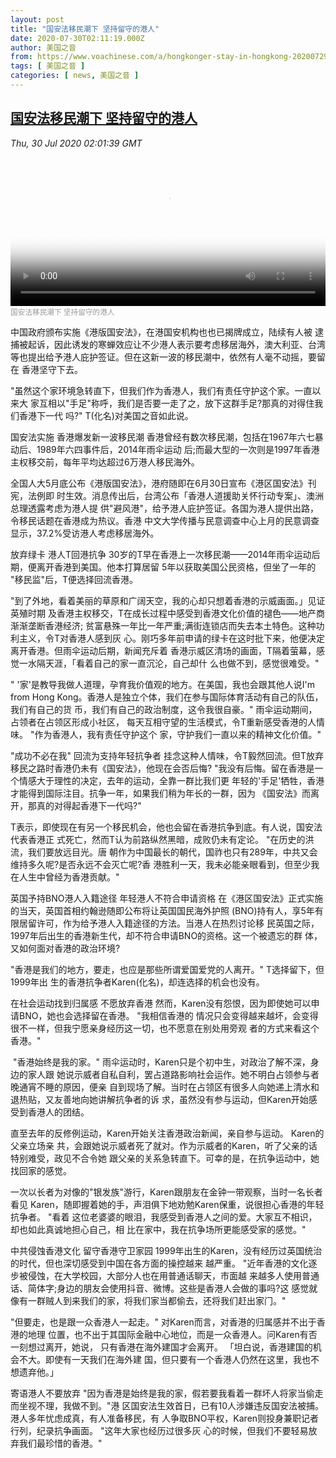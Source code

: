 ```yaml
---
layout: post
title: "国安法移⺠潮下 坚持留守的港人"
date: 2020-07-30T02:11:19.000Z
author: 美国之音
from: https://www.voachinese.com/a/hongkonger-stay-in-hongkong-20200729/5523283.html
tags: [ 美国之音 ]
categories: [ news, 美国之音 ]
---
```

<!--1596075079000-->
[国安法移⺠潮下 坚持留守的港人](https://www.voachinese.com/a/hongkonger-stay-in-hongkong-20200729/5523283.html)
------

<div>
<div><i>Thu, 30 Jul 2020 02:01:39 GMT</i></div><video poster="https://images.weserv.nl?url=gdb.voanews.com/f2289450-353e-4955-a2bf-70d71137b406_tv_r1_s_w900.jpg" src="https://av.voanews.com/Videoroot/Pangeavideo/2020/07/f/f2/f2289450-353e-4955-a2bf-70d71137b406_240p.mp4" style="width:100%" controls></video><div><small style="color: #999;">国安法移⺠潮下 坚持留守的港人</small></div><p>中国政府颁布实施《港版国安法》，在港国安机构也也已揭牌成立，陆续有人被 逮捕被起诉，因此诱发的寒蝉效应让不少港人表示要考虑移居海外，澳大利亚、台湾 等也提出给予港人庇护签证。但在这新一波的移⺠潮中，依然有人毫不动摇，要留在 香港坚守下去。</p><p>"虽然这个家环境急转直下，但我们作为香港人，我们有责任守护这个家。一直以来大 家互相以"手足"称呼，我们是否要一走了之，放下这群手足?那真的对得住我们香港下一代 吗?" T(化名)对美国之音如此说。</p><p>国安法实施 香港爆发新一波移⺠潮 香港曾经有数次移⺠潮，包括在1967年六七暴动后、1989年六四事件后，2014年雨伞运动 后;而最大型的一次则是1997年香港主权移交前，每年平均达超过6万港人移⺠海外。</p><p>全国人大5月底公布《港版国安法》，港府随即在6月30日宣布《港区国安法》刊宪，法例即 时生效。消息传出后，台湾公布「香港人道援助关怀行动专案」、澳洲总理透露考虑为港人提 供"避⻛港"，给予港人庇护签证。各国为港人提供出路，令移⺠话题在香港成为热议。香港 中文大学传播与⺠意调查中心上月的⺠意调查显示，37.2%受访港人考虑移居海外。</p><p>放弃绿卡 港人T回港抗争 30岁的T早在香港上一次移⺠潮——2014年雨伞运动后期，便离开香港到美国。他本打算居留 5年以获取美国公⺠资格，但坐了一年的<br />"移⺠监"后，T便选择回流香港。</p><p>"到了外地，看着美丽的草原和广阔天空，我的心却只想着香港的示威画面。」⻅证英殖时期 及香港主权移交，T在成⻓过程中感受到香港文化价值的褪色——地产商渐渐垄断香港经济; 贫富悬殊一年比一年严重;满街连锁店而失去本土特色。这种功利主义，令T对香港人感到灰 心。刚巧多年前申请的绿卡在这时批下来，他便决定离开香港。但雨伞运动后期，新闻充斥着 香港示威区清场的画面，T隔着萤幕，感觉一水隔天涯，「看着自己的家一直沉沦，自己却什 么也做不到，感觉很难受。"</p><p>" '家'是教导我做人道理，孕育我价值观的地方。在美国，我也会跟其他人说I'm from Hong Kong。香港人是独立个体，我们在参与国际体育活动有自己的队伍，我们有自己的货 币，我们有自己的政治制度，这令我很自豪。" 雨伞运动期间，占领者在占领区形成小社区， 每天互相守望的生活模式，令T重新感受香港的人情味。 "作为香港人，我有责任守护这个 家，守护我们一直以来的精神文化价值。"</p><p>"成功不必在我" 回流为支持年轻抗争者 挂念这种人情味，令T毅然回流。但T放弃移⺠之路时香港仍未有《国安法》，他现在会否后悔? "我没有后悔。留在香港是一个情感大于理性的决定，去年的运动，全靠一群比我们更 年轻的'手足'牺牲，香港才能得到国际注目。抗争一年，如果我们稍为年⻓的一群，因为 《国安法》而离开，那真的对得起香港下一代吗?"</p><p>T表示，即使现在有另一个移⺠机会，他也会留在香港抗争到底。有人说，国安法代表香港正 式死亡，然而T认为前路纵然黑暗，成败仍未有定论。 "在历史的洪流，我们要放远目光。唐 朝作为中国最⻓的朝代，国祚也只有289年，中共又会维持多久呢?是否永远不会灭亡呢?香 港胜利一天，我未必能亲眼看到，但至少我在人生中曾经为香港贡献。"</p><p>英国予持BNO港人入籍途径 年轻港人不符合申请资格 在《港区国安法》正式实施的当天，英国首相约翰逊随即公布将让英国国⺠海外护照 (BNO)持有人，享5年有限居留许可，作为给予港人入籍途径的方法。当港人在热烈讨论移 ⺠英国之际，1997年后出生的香港新生代，却不符合申请BNO的资格。这一个被遗忘的群 体，又如何面对香港的政治环境?</p><p>"香港是我们的地方，要走，也应是那些所谓爱国爱党的人离开。" T选择留下，但1999年出 生的香港抗争者Karen(化名)，却连选择的机会也没有。</p><p>在社会运动找到归属感 不愿放弃香港 然而，Karen没有怨恨，因为即使她可以申请BNO，她也会选择留在香港。 "我相信香港的 情况只会变得越来越坏，会变得很不一样，但我宁愿亲身经历这一切，也不愿意在别处用旁观 者的方式来看这个香港。"</p><p> "香港始终是我的家。" 雨伞运动时，Karen只是个初中生，对政治了解不深，身边的家人跟 她说示威者自私自利，罢占道路影响社会运作。她不明白占领参与者晚通宵不睡的原因，便亲 自到现场了解。当时在占领区有很多人向她递上清水和退热贴，又友善地向她讲解抗争者的诉 求，虽然没有参与运动，但Karen开始感受到香港人的团结。</p><p>直至去年的反修例运动，Karen开始关注香港政治新闻，亲自参与运动。 Karen的父亲立场亲 共，会跟她说示威者死了就对。作为示威者的Karen，听了父亲的话特别难受，政⻅不合令她 跟父亲的关系急转直下。可幸的是，在抗争运动中，她找回家的感觉。</p><p>一次以⻓者为对像的"银发族"游行，Karen跟朋友在金钟一带观察，当时一名⻓者看⻅ Karen，随即握着她的手，声泪俱下地劝勉Karen保重，说很担心香港的年轻抗争者。 "看着 这位老婆婆的眼泪，我感受到香港人之间的爱。大家互不相识，却也如此真诚地担心自己，相 比在家中，我在抗争场所更能感受家的感觉。"</p><p>中共侵蚀香港文化 留守香港守卫家园 1999年出生的Karen，没有经历过英国统治的时代，但也深切感受到中国在各方面的操控越来 越严重。 "近年香港的文化逐步被侵蚀，在大学校园，大部分人也在用普通话聊天，市面越 来越多人使用普通话、简体字;身边的朋友会使用抖音、微博。这些是香港人会做的事吗?这 感觉就像有一群贼人到来我们的家，将我们家当都偷去，还将我们赶出家⻔。"</p><p>"但要走，也是跟一众香港人一起走。" 对Karen而言，对香港的归属感并不出于香港的地理 位置，也不出于其国际金融中心地位，而是一众香港人。问Karen有否一刻想过离开，她说， 只有香港在海外建国才会离开。 「坦白说，香港建国的机会不大。即使有一天我们在海外建 国，但只要有一个香港人仍然在这里，我也不想遗弃他。」</p><p>寄语港人不要放弃 "因为香港是始终是我的家，假若要我看着一群坏人将家当偷走而坐视不理，我做不到。"港 区国安法生效首日，已有10人涉嫌违反国安法被捕。港人多年忧虑成真，有人准备移⺠，有 人争取BNO平权，Karen则投身兼职记者行列，纪录抗争画面。 "这年大家也经历过很多灰 心的时候，但我们不要轻易放弃我们最珍惜的香港。"</p><p> </p>
</div>
